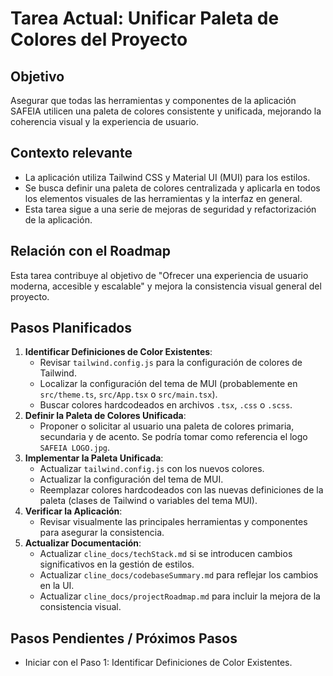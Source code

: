 # Tarea Actual: Unificar Paleta de Colores del Proyecto

## Objetivo

Asegurar que todas las herramientas y componentes de la aplicación SAFEIA utilicen una paleta de colores consistente y unificada, mejorando la coherencia visual y la experiencia de usuario.

## Contexto relevante

- La aplicación utiliza Tailwind CSS y Material UI (MUI) para los estilos.
- Se busca definir una paleta de colores centralizada y aplicarla en todos los elementos visuales de las herramientas y la interfaz en general.
- Esta tarea sigue a una serie de mejoras de seguridad y refactorización de la aplicación.

## Relación con el Roadmap

Esta tarea contribuye al objetivo de "Ofrecer una experiencia de usuario moderna, accesible y escalable" y mejora la consistencia visual general del proyecto.

## Pasos Planificados

1.  **Identificar Definiciones de Color Existentes**:
    *   Revisar `tailwind.config.js` para la configuración de colores de Tailwind.
    *   Localizar la configuración del tema de MUI (probablemente en `src/theme.ts`, `src/App.tsx` o `src/main.tsx`).
    *   Buscar colores hardcodeados en archivos `.tsx`, `.css` o `.scss`.
2.  **Definir la Paleta de Colores Unificada**:
    *   Proponer o solicitar al usuario una paleta de colores primaria, secundaria y de acento. Se podría tomar como referencia el logo `SAFEIA LOGO.jpg`.
3.  **Implementar la Paleta Unificada**:
    *   Actualizar `tailwind.config.js` con los nuevos colores.
    *   Actualizar la configuración del tema de MUI.
    *   Reemplazar colores hardcodeados con las nuevas definiciones de la paleta (clases de Tailwind o variables del tema MUI).
4.  **Verificar la Aplicación**:
    *   Revisar visualmente las principales herramientas y componentes para asegurar la consistencia.
5.  **Actualizar Documentación**:
    *   Actualizar `cline_docs/techStack.md` si se introducen cambios significativos en la gestión de estilos.
    *   Actualizar `cline_docs/codebaseSummary.md` para reflejar los cambios en la UI.
    *   Actualizar `cline_docs/projectRoadmap.md` para incluir la mejora de la consistencia visual.

## Pasos Pendientes / Próximos Pasos

- Iniciar con el Paso 1: Identificar Definiciones de Color Existentes.
